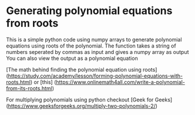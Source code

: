 # Generating polynomial equations from roots
This is a simple python code using numpy arrays to generate polynomial equations using roots of the polynomial.
The function takes a string of numbers seperated by commas as input and gives a numpy array as output
You can also view the output as a polynomial equation

[The math behind finding the polynomial equation using roots] (https://study.com/academy/lesson/forming-polynomial-equations-with-roots.html) or [this] (https://www.onlinemath4all.com/write-a-polynomial-from-its-roots.html)

For multiplying polynomials using python checkout [Geek for Geeks] (https://www.geeksforgeeks.org/multiply-two-polynomials-2/)